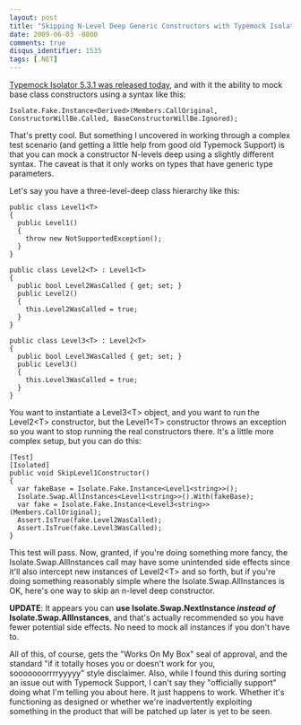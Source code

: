 ```yaml
---
layout: post
title: "Skipping N-Level Deep Generic Constructors with Typemock Isolator"
date: 2009-06-03 -0800
comments: true
disqus_identifier: 1535
tags: [.NET]
---
```

[Typemock Isolator 5.3.1 was released
today](http://blog.typemock.com/2009/06/typemock-isolator-531-is-out.html),
and with it the ability to mock base class constructors using a syntax
like this:

    Isolate.Fake.Instance<Derived>(Members.CallOriginal, ConstructorWillBe.Called, BaseConstructorWillBe.Ignored);

That's pretty cool. But something I uncovered in working through a
complex test scenario (and getting a little help from good old Typemock
Support) is that you can mock a constructor N-levels deep using a
slightly different syntax. The caveat is that it only works on types
that have generic type parameters.

Let's say you have a three-level-deep class hierarchy like this:

    public class Level1<T>
    {
      public Level1()
      {
        throw new NotSupportedException();
      }
    }

    public class Level2<T> : Level1<T>
    {
      public bool Level2WasCalled { get; set; }
      public Level2()
      {
        this.Level2WasCalled = true;
      }
    }

    public class Level3<T> : Level2<T>
    {
      public bool Level3WasCalled { get; set; }
      public Level3()
      {
        this.Level3WasCalled = true;
      }
    }

You want to instantiate a Level3\<T\> object, and you want to run the
Level2\<T\> constructor, but the Level1\<T\> constructor throws an
exception so you want to stop running the real constructors there. It's
a little more complex setup, but you can do this:

    [Test]
    [Isolated]
    public void SkipLevel1Constructor()
    {
      var fakeBase = Isolate.Fake.Instance<Level1<string>>();
      Isolate.Swap.AllInstances<Level1<string>>().With(fakeBase);
      var fake = Isolate.Fake.Instance<Level3<string>>(Members.CallOriginal);
      Assert.IsTrue(fake.Level2WasCalled);
      Assert.IsTrue(fake.Level3WasCalled);
    }

This test will pass. Now, granted, if you're doing something more fancy,
the Isolate.Swap.AllInstances call may have some unintended side effects
since it'll also intercept new instances of Level2\<T\> and so forth,
but if you're doing something reasonably simple where the
Isolate.Swap.AllInstances is OK, here's one way to skip an n-level deep
constructor.

**UPDATE**: It appears you can **use Isolate.Swap.NextInstance *instead
of* Isolate.Swap.AllInstances**, and that's actually recommended so you
have fewer potential side effects. No need to mock all instances if you
don't have to.

All of this, of course, gets the "Works On My Box" seal of approval, and
the standard "if it totally hoses you or doesn't work for you,
sooooooorrrryyyyy" style disclaimer. Also, while I found this during
sorting an issue out with Typemock Support, I can't say they "officially
support" doing what I'm telling you about here. It just happens to work.
Whether it's functioning as designed or whether we're inadvertently
exploiting something in the product that will be patched up later is yet
to be seen.


